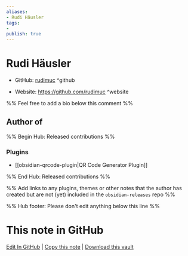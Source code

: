 ```yaml
---
aliases:
- Rudi Häusler
tags:
- 
publish: true
---
```


# Rudi Häusler

- GitHub: [rudimuc](https://github.com/rudimuc/) ^github
<!-- - Discord: `@` ^discord-->
- Website: <https://github.com/rudimuc> ^website
<!-- - [[Publish sites|Publish site]]: ^publish-->

%% Feel free to add a bio below this comment %%


## Author of

%% Begin Hub: Released contributions %%
### Plugins
- [[obsidian-qrcode-plugin|QR Code Generator Plugin]]

%% End Hub: Released contributions %%

%% Add links to any plugins, themes or other notes that the author has created but are not (yet) included in the `obsidian-releases` repo %%

<!--
### Unlisted plugins

- 
-->

<!--
### Others

- 
-->

<!--
## Sponsor this author

- [[GitHub sponsors]]: [Sponsor @rudimuc on GitHub Sponsors](https://github.com/sponsors/rudimuc) ^github-sponsor
- [[Buy me a coffee]]: ^buy-me-a-coffee
- [[PayPal]]: ^paypal
- [[Patreon]]: ^patreon

-->

<!--
## Follow this author

- [[YouTube Channels|On YouTube]]: ^youtube
- Twitter: ^twitter
- ...
-->

%% Hub footer: Please don't edit anything below this line %%

# This note in GitHub

<span class="git-footer">[Edit In GitHub](https://github.dev/obsidian-community/obsidian-hub/blob/main/01%20-%20Community/People/rudimuc.md "git-hub-edit-note") | [Copy this note](https://raw.githubusercontent.com/obsidian-community/obsidian-hub/main/01%20-%20Community/People/rudimuc.md "git-hub-copy-note") | [Download this vault](https://github.com/obsidian-community/obsidian-hub/archive/refs/heads/main.zip "git-hub-download-vault") </span>
